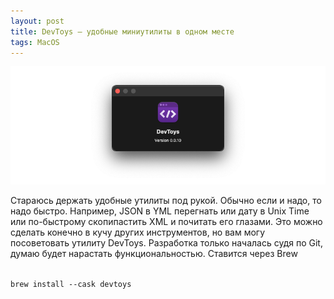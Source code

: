 ```yaml
---
layout: post
title: DevToys – удобные миниутилиты в одном месте
tags: MacOS
---
```

![](https://raw.githubusercontent.com/tatarinovms/tatarinovms.github.io/master/images/posts/devtools/logo.png)

Стараюсь держать удобные утилиты под рукой. Обычно если и надо, то надо быстро. Например, JSON в YML перегнать или дату в Unix Time или по-быстрому скопипастить XML и почитать его глазами. Это можно сделать конечно в кучу других инструментов, но вам могу посоветовать утилиту DevToys. Разработка только началась судя по Git, думаю будет нарастать функциональностью.
Ставится через Brew

<code>
brew install --cask devtoys
<code>

